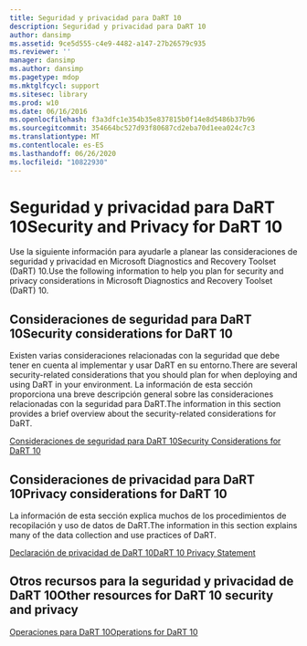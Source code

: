 ```yaml
---
title: Seguridad y privacidad para DaRT 10
description: Seguridad y privacidad para DaRT 10
author: dansimp
ms.assetid: 9ce5d555-c4e9-4482-a147-27b26579c935
ms.reviewer: ''
manager: dansimp
ms.author: dansimp
ms.pagetype: mdop
ms.mktglfcycl: support
ms.sitesec: library
ms.prod: w10
ms.date: 06/16/2016
ms.openlocfilehash: f3a3dfc1e354b35e837815b0f14e8d5486b37b96
ms.sourcegitcommit: 354664bc527d93f80687cd2eba70d1eea024c7c3
ms.translationtype: MT
ms.contentlocale: es-ES
ms.lasthandoff: 06/26/2020
ms.locfileid: "10822930"
---
```

# <span data-ttu-id="f390b-103">Seguridad y privacidad para DaRT 10</span><span class="sxs-lookup"><span data-stu-id="f390b-103">Security and Privacy for DaRT 10</span></span>


<span data-ttu-id="f390b-104">Use la siguiente información para ayudarle a planear las consideraciones de seguridad y privacidad en Microsoft Diagnostics and Recovery Toolset (DaRT) 10.</span><span class="sxs-lookup"><span data-stu-id="f390b-104">Use the following information to help you plan for security and privacy considerations in Microsoft Diagnostics and Recovery Toolset (DaRT) 10.</span></span>

## <span data-ttu-id="f390b-105">Consideraciones de seguridad para DaRT 10</span><span class="sxs-lookup"><span data-stu-id="f390b-105">Security considerations for DaRT 10</span></span>


<span data-ttu-id="f390b-106">Existen varias consideraciones relacionadas con la seguridad que debe tener en cuenta al implementar y usar DaRT en su entorno.</span><span class="sxs-lookup"><span data-stu-id="f390b-106">There are several security-related considerations that you should plan for when deploying and using DaRT in your environment.</span></span> <span data-ttu-id="f390b-107">La información de esta sección proporciona una breve descripción general sobre las consideraciones relacionadas con la seguridad para DaRT.</span><span class="sxs-lookup"><span data-stu-id="f390b-107">The information in this section provides a brief overview about the security-related considerations for DaRT.</span></span>

[<span data-ttu-id="f390b-108">Consideraciones de seguridad para DaRT 10</span><span class="sxs-lookup"><span data-stu-id="f390b-108">Security Considerations for DaRT 10</span></span>](security-considerations-for-dart-10.md)

## <span data-ttu-id="f390b-109">Consideraciones de privacidad para DaRT 10</span><span class="sxs-lookup"><span data-stu-id="f390b-109">Privacy considerations for DaRT 10</span></span>


<span data-ttu-id="f390b-110">La información de esta sección explica muchos de los procedimientos de recopilación y uso de datos de DaRT.</span><span class="sxs-lookup"><span data-stu-id="f390b-110">The information in this section explains many of the data collection and use practices of DaRT.</span></span>

[<span data-ttu-id="f390b-111">Declaración de privacidad de DaRT 10</span><span class="sxs-lookup"><span data-stu-id="f390b-111">DaRT 10 Privacy Statement</span></span>](dart-10-privacy-statement.md)

## <span data-ttu-id="f390b-112">Otros recursos para la seguridad y privacidad de DaRT 10</span><span class="sxs-lookup"><span data-stu-id="f390b-112">Other resources for DaRT 10 security and privacy</span></span>


[<span data-ttu-id="f390b-113">Operaciones para DaRT 10</span><span class="sxs-lookup"><span data-stu-id="f390b-113">Operations for DaRT 10</span></span>](operations-for-dart-10.md)

 

 





